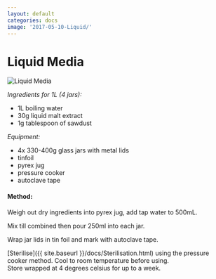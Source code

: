 ```yaml
---
layout: default
categories: docs
image: '2017-05-10-Liquid/'
---
```


# Liquid Media
![Liquid Media]({{site.baseurl}}{{site.imageurl}}{{page.image}}IMG_20170503_170537.jpg)

_Ingredients for 1L (4 jars):_

- 1L boiling water
- 30g liquid malt extract
- 1g tablespoon of sawdust  

_Equipment:_

 - 4x 330-400g glass jars with metal lids
 - tinfoil
 - pyrex jug
 - pressure cooker
 - autoclave tape

#### Method:

Weigh out dry ingredients into pyrex jug, add tap water to 500mL.

Mix till combined then pour 250ml into each jar.

Wrap jar lids in tin foil and mark with autoclave tape.

[Sterilise]({{ site.baseurl }}/docs/Sterilisation.html) using the pressure cooker method.
Cool to room temperature before using.  
Store wrapped at 4 degrees celsius for up to a week.  
